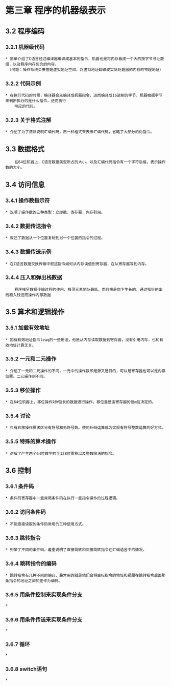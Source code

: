 # 第三章 程序的机器级表示
## 3.2 程序编码
### 3.2.1 机器级代码
	* 简单介绍了C语言经过编译器编译成基本的指令，机器也是将内存看成一个大的按字节寻址数组，以及程序内存包含的内容。
	 （问题：操作系统负责管理虚拟地址空间，将虚拟地址翻译成实际处理器的内存的物理地址）
### 3.2.2 代码示例
	* 在执行代码的时候，编译器会先编译成机器指令，进而编译成16进制的字节，机器根据字节来判断执行的是什么指令，进而执行
		响应的代码。
### 3.2.3 关于格式注解
	* 介绍了为了清除说明汇编代码，用一种格式来表示汇编代码，省略了大部分的伪指令。	
## 3.3 数据格式
		在64位机器上，C语言数据类型所占的大小，以及汇编代码指令有一个字符后缀，表示操作数的大小。
## 3.4 访问信息	
### 3.4.1 操作数指示符
	* 说明了操作数的三种类型：立即数，寄存器，内存引用。
### 3.4.2 数据传送指令
	* 叙述了数据从一个位置复制到另一个位置的指令的过程。	
### 3.4.3 数据传送示例	
	* 在C语言数据交换传输中叙述指令如何从内存读值到寄存器，在从寄存器写到内存。
### 3.4.4 压入和弹出栈数据	
		程序栈早数据传输过程的作用，栈顶元素地址最低，而且栈是向下生长的，通过指针的出栈和入栈进而操作内存数据
## 3.5 算术和逻辑操作
### 3.5.1 加载有效地址
	* 加载有效地址指令leaq的一些用法，他是从内存读取数据到寄存器，没有引用内存，也和有效地址计算无关。
### 3.5.2 一元和二元操作
	* 介绍了一元和二元操作的不同，一元中的操作数即是源又是目的，可以是寄存器也可以是内存位置。二元操作则不同。
### 3.5.3 移位操作
	* 在64位机器上，移位操作对W位长的数据进行操作，移位量是由寄存器的低m位决定的。
### 3.5.4 讨论
	* 只有右移操作要求区分有符号和无符号数。使的补码运算成为实现有符号整数运算的好方式。
### 3.5.5 特殊的算术操作
	* 讲解了产生两个64位数字的全128位乘积以及整数除法的指令。	
## 3.6 控制	
### 3.6.1 条件码
	* 条件码寄存器中一些常用条件码在执行一些指令操作的过程逻辑。
### 3.6.2 访问条件码
	* 不能直接读取的条件码常用的三种使用方式。
### 3.6.3 跳转指令
	* 列举了不同的条件码，着重说明了直接跳转和间接跳转指令在汇编语言中的情况。
### 3.6.4 跳转指令的编码
	* 跳转指令有几种不同的编码，最常用的就是他们会将目标指令的地址和紧跟在跳转指令后面那条指令的地址之间的差作为编码。
### 3.6.5 用条件控制来实现条件分支
	*
### 3.6.6 用条件传送来实现条件分支
	*
### 3.6.7 循环
	*
### 3.6.8 switch语句
	*














